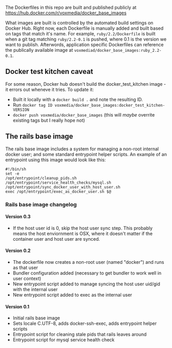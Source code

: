 The Dockerfiles in this repo are built and published publicly at https://hub.docker.com/r/voxmedia/docker_base_images

What images are built is controlled by the automated build settings on Docker Hub. Right now, each Dockerfile is manually added
and built based on tags that match it's name. For example, `ruby/2.2/Dockerfile` is built when a git tag
matching `ruby/2.2-0.1` is pushed, where 0.1 is the version we want to publish. Afterwords, application specific
Dockerfiles can reference the publically available image at `voxmediad/docker_base_images:ruby_2.2-0.1`.

## Docker test kitchen caveat

For some reason, Docker hub doesn't build the docker_test_kitchen image - it errors out wheneve it tries.
To update it:

- Built it locally with a `docker build .` and note the resulting ID.
- Run `docker tag ID voxmedia/docker_base_images:docker_test_kitchen-VERSION`
- `docker push voxmedia/docker_base_images` (this will _maybe_ overrite existing tags but I really hope not)

## The rails base image

The rails base image includes a system for managing a non-root internal docker user; and some standard entrypoint helper scripts. An example of an entrypoint using this image would look like this:

    #!/bin/sh
    set -e
    /opt/entrypoint/cleanup_pids.sh
    /opt/entrypoint/service_health_checks/mysql.sh
    /opt/entrypoint/sync_docker_user_with_host_user.sh
    exec /opt/entrypoint/exec_as_docker_user.sh $@

### Rails base image changelog

#### Version 0.3

* If the host user id is 0, skip the host user sync step. This probably means the host enviornment is OSX, where it doesn't matter if the container user and host user are synced.

#### Version 0.2

* The dockerfile now creates a non-root user (named "docker") and runs as that user
* Bundler configuration added (necessary to get bundler to work well in user context)
* New entrypoint script added to manage syncing the host user uid/gid with the internal user
* New entrypoint script added to exec as the internal user

#### Version 0.1

* Initial rails base image
* Sets locale C.UTF-8, adds docker-ssh-exec, adds entrypoint helper scripts
* Entrypoint script for cleaning stale pids that rails leaves around
* Entrypoint script for mysql service health check
